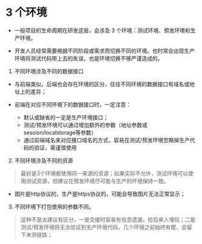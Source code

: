 # 3 个环境

- 一般项目的生命周期在研发这层，会涉及 3 个环境：测试环境、预发环境和生产环境。

- 开发人员经常需要根据不同阶段或需求而切换不同的环境。也时常会出现生产环境将测试代码带上去的失误，也是环境切换不够严谨造成的。

1. 不同环境涉及不同的数据接口

- 与前端类似，后端也会存在环境的区分，往往不同环境的数据接口有域名或地址上的差异；

- 前端在对应不同环境下的数据接口时，一定注意：
  - 默认或缺省的一定是生产环境接口；
  - 测试/预发环境可以通过增加额外的参数（地址参数或session/localstorage等参数）
  - 通过前端域名来对应接口域名的方式，容易在测试/预发环境忽略掉生产代码的验证，需谨慎使用

2. 不同环境涉及不同的资源

> 最好是3个环境都使用同一来源的资源；如果实际不允许，测试环境可以使用测试资源，但建议在预发环境尽可能与生产的环境保持一致。

- 图片是http协议的，生产是https协议的，可能会导致图片无法正常显示；

3. 不同环境下打包使用的参数不同。

>这种不是太建议有区分，一是交接时容易有信息遗漏，给后来人埋坑；二是测试/预发环境将无法验证到生产环境代码，几个环境之前始终有壁，会留下未测链路；
